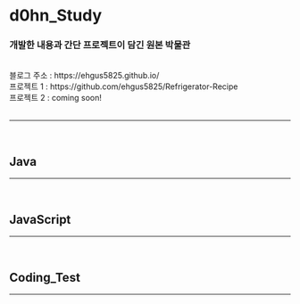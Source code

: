 d0hn_Study
=============

### 개발한 내용과 간단 프로젝트이 담긴 원본 박물관

<br>
블로그 주소 : https://ehgus5825.github.io/ <br>
프로젝트 1 : https://github.com/ehgus5825/Refrigerator-Recipe<br>
프로젝트 2 : coming soon!<br>
<br>
<hr/>

<br>

## Java
<hr/>
<br>

## JavaScript
<hr/>
<br>

## Coding_Test
<hr/>
<br>